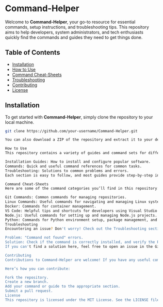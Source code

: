 # Command-Helper

Welcome to **Command-Helper**, your go-to resource for essential commands, setup instructions, and troubleshooting tips. This repository aims to help developers, system administrators, and tech enthusiasts quickly find the commands and guides they need to get things done.

## Table of Contents

- [Installation](#installation)
- [How to Use](#how-to-use)
- [Command Cheat-Sheets](#command-cheat-sheets)
- [Troubleshooting](#troubleshooting)
- [Contributing](#contributing)
- [License](#license)

## Installation

To get started with **Command-Helper**, simply clone the repository to your local machine.

```bash
git clone https://github.com/your-username/Command-Helper.git

You can also download a ZIP of the repository and extract it to your desired directory.

How to Use
This repository contains a variety of guides and command sets for different tasks. Each file or section of the repository is dedicated to specific tools or processes, such as:

Installation Guides: How to install and configure popular software.
Commands: Quick and useful command references for common tasks.
Troubleshooting: Solutions to common problems and errors.
Each section is easy to follow, and most guides provide step-by-step instructions with explanations for each command.

Command Cheat-Sheets
Here are some of the command categories you’ll find in this repository:

Git Commands: Common commands for managing repositories.
Linux Commands: Useful commands for navigating and managing Linux systems.
Docker: Commands for container management.
VS Code: Helpful tips and shortcuts for developers using Visual Studio Code.
Node.js: Useful commands for setting up and managing Node.js projects.
Python: Commands for Python environment setup, package management, and running scripts.
Troubleshooting
Encountering an issue? Don't worry! Check out the Troubleshooting section to find solutions to some of the most common problems. For example:

Problem: "Command not found" errors.
Solution: Check if the command is correctly installed, and verify the PATH variable.
If you can't find a solution here, feel free to open an issue in the GitHub repository, and we'll help you out!

Contributing
Contributions to Command-Helper are welcome! If you have any useful commands, guides, or fixes that you’d like to share, feel free to fork this repository, make your changes, and submit a pull request.

Here’s how you can contribute:

Fork the repository.
Create a new branch.
Add your command or guide to the appropriate section.
Submit a pull request.
License
This repository is licensed under the MIT License. See the LICENSE file for more details.
